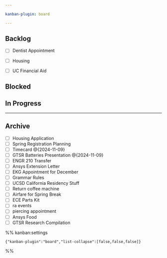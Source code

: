```yaml
---

kanban-plugin: board

---
```


## Backlog

- [ ] Dentist Appointment
- [ ] Housing
- [ ] UC Financial Aid


## Blocked



## In Progress



***

## Archive

- [ ] Housing Application
- [ ] Spring Registration Planning
- [ ] Timecard @{2024-11-09}
- [ ] GTSR Batteries Presentation @{2024-11-09}
- [ ] ENGR 210 Transfer
- [ ] Ansys Extension Letter
- [ ] EKG Appointment for December
- [ ] Grammar Rules
- [ ] UCSD California Residency Stuff
- [ ] Return coffee machine
- [ ] Airfare for Spring Break
- [ ] ECE Parts Kit
- [ ] ra events
- [ ] piercing appointment
- [ ] Ansys Food
- [ ] GTSR Research Compilation

%% kanban:settings
```
{"kanban-plugin":"board","list-collapse":[false,false,false]}
```
%%